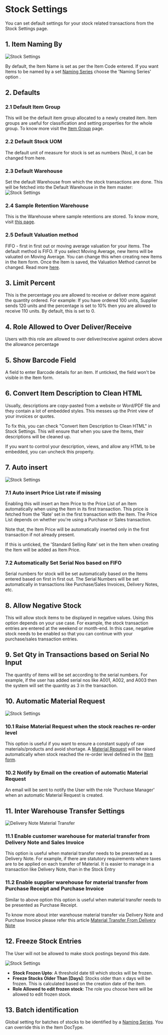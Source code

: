 <!-- add-breadcrumbs -->
# Stock Settings

You can set default settings for your stock related transactions from the Stock Settings page.


## 1. Item Naming By

![Stock Settings](/docs/v13/assets/img/stock/stock-settings-1.png)

By default, the Item Name is set as per the Item Code entered. If you want Items to be named by a set [Naming Series](/docs/v13/user/manual/en/setting-up/settings/naming-series) choose the 'Naming Series' option .


## 2. Defaults

### 2.1 Default Item Group
This will be the default item group allocated to a newly created item. Item groups are useful for classification and setting properties for the whole group. To know more visit the [Item Group](/docs/v13/user/manual/en/stock/item-group) page.

### 2.2 Default Stock UOM
The default unit of measure for stock is set as numbers (Nos), it can be changed from here.

### 2.3 Default Warehouse
Set the default Warehouse from which the stock transactions are done. This will be fetched into the Default Warehouse in the Item master:
    ![Stock Settings](/docs/v13/assets/img/stock/stock-settings-def.png)

### 2.4 Sample Retention Warehouse
This is the Warehouse where sample retentions are stored. To know more, visit [this page](/docs/v13/user/manual/en/stock/retain-sample-stock).

### 2.5 Default Valuation method
FIFO - first in first out or moving average valuation for your items. The default method is FIFO. If you select Moving Average, new Items will be valuated on Moving Average. You can change this when creating new Items in the Item form. Once the Item is saved, the Valuation Method cannot be changed.  Read more [here](https://frappe.io/blog/erpnext-features/inventory-valuation-method-fifo-vs-moving-average).

## 3. Limit Percent
This is the percentage you are allowed to receive or deliver more against the quantity ordered. For example: If you have ordered 100 units, Supplier sends 120 units and the percentage is set to 10% then you are allowed to receive 110 units. By default, this is set to 0.

## 4. Role Allowed to Over Deliver/Receive
Users with this role are allowed to over deliver/receive against orders above the allowance percentage

## 5. Show Barcode Field
A field to enter Barcode details for an item. If unticked, the field won't be visible in the Item form.

## 6. Convert Item Description to Clean HTML
Usually, descriptions are copy-pasted from a website or Word/PDF file and they contain a lot of embedded styles. This messes up the Print view of your invoices or quotes.

To fix this, you can check "Convert Item Description to Clean HTML" in Stock Settings. This will ensure that when you save the Items, their descriptions will be cleaned up.

If you want to control your description, views, and allow any HTML to be embedded, you can uncheck this property.

## 7. Auto insert

![Stock Settings](/docs/v13/assets/img/stock/stock-settings-2.png)

### 7.1 Auto insert Price List rate if missing
Enabling this will insert an Item Price to the Price List of an Item automatically when using the Item in its first transaction. This price is fetched from the 'Rate' set in the first transaction with the Item. The Price List depends on whether you're using a Purchase or Sales transaction.

Note that, the Item Price will be automatically inserted only in the first transaction if not already present.

If this is unticked, the 'Standard Selling Rate' set in the Item when creating the Item will be added as Item Price.

### 7.2 Automatically Set Serial Nos based on FIFO
Serial numbers for stock will be set automatically based on the Items entered based on first in first out. The Serial Numbers will be set automatically in transactions like Purchase/Sales Invoices, Delivery Notes, etc.

## 8. Allow Negative Stock
This will allow stock items to be displayed in negative values. Using this option depends on your use case. For example, the stock transaction entries are entered at the weekend or month-end. In this case, negative stock needs to be enabled so that you can continue with your purchase/sales transaction entries.

## 9. Set Qty in Transactions based on Serial No Input
The quantity of items will be set according to the serial numbers. For example, if the user has added serial nos like A001, A002, and A003 then the system will set the quantity as 3 in the transaction.

## 10. Automatic Material Request

![Stock Settings](/docs/v13/assets/img/stock/stock-settings-3.png)

### 10.1 Raise Material Request when the stock reaches re-order level

This option is useful if you want to ensure a constant supply of raw materials/products and avoid shortage.
A [Material Request](/docs/v13/user/manual/en/stock/material-request) will be raised automatically when stock reached the re-order level defined in the [Item form](/docs/v13/user/manual/en/stock/item#34-automatic-reordering).

### 10.2 Notify by Email on the creation of automatic Material Request
An email will be sent to notify the User with the role 'Purchase Manager' when an automatic Material Request is created.

## 11. Inter Warehouse Transfer Settings

<img class="screenshot" alt="Delivery Note Material Transfer" src="{{docs_base_url}}/v13/assets/img/stock/inter-warehouse.png">

### 11.1 Enable customer warehouse for material transfer from Delivery Note and Sales Invoice

This option is useful when material transfer needs to be presented as a Delivery Note. For example, if there are statutory requirements where taxes are to be applied on each transfer of Material. It is easier to manage in a transaction like Delivery Note, than in the Stock Entry

### 11.2 Enable supplier warehouse for material transfer from Purchase Receipt and Purchase Invoice

Similar to above option this option is useful when material transfer needs to be presented as Purchase Receipt.

To know more about inter warehouse material transfer via Delivery Note and Purchase Invoice please refer this article [Material Transfer From Delivery Note](/docs/v13/user/manual/en/stock/articles/material-transfer-from-delivery-note)

## 12. Freeze Stock Entries

The User will not be allowed to make stock postings beyond this date.

![Stock Settings](/docs/v13/assets/img/stock/stock-settings-4.png)

* **Stock Frozen Upto**: A threshold date till which stocks will be frozen.
* **Freeze Stocks Older Than [Days]**: Stocks older than x days will be frozen. This is calculated based on the creation date of the item.
* **Role Allowed to edit frozen stock**: The role you choose here will be allowed to edit frozen stock.

## 13. Batch identification
Global setting for batches of stocks to be identified by a [Naming Series](/docs/v13/user/manual/en/setting-up/settings/naming-series). You can override this in the Item DocType.
